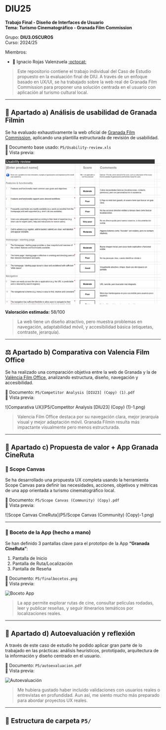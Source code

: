 # DIU25  
**Trabajo Final - Diseño de Interfaces de Usuario**  
**Tema: Turismo Cinematográfico - Granada Film Commission**

Grupo: **DIU3.OSCUROS**  
Curso: 2024/25  

Miembros:
- 👤 Ignacio Rojas Valenzuela [:octocat:](https://github.com/tuusuario)

> Este repositorio contiene el trabajo individual del Caso de Estudio propuesto en la evaluación final de DIU. A través de un enfoque basado en UX/UI, se ha trabajado sobre la web real de Granada Film Commission para proponer una solución centrada en el usuario con aplicación al turismo cultural local.

---

## 🧭 Apartado a) Análisis de usabilidad de Granada Filmin

Se ha evaluado exhaustivamente la web oficial de [Granada Film Commission](https://filmgranada.com/), aplicando una plantilla estructurada de revisión de usabilidad.

📄 Documento base usado: `P5/Usability-review.xls`  
📸 Vista previa:

![Usability Review](P5/Usability-review.png)

**Valoración estimada:** 58/100  
> La web tiene un diseño atractivo, pero muestra problemas en navegación, adaptabilidad móvil, y accesibilidad básica (etiquetas, contraste, jerarquía).

---

## ⚖️ Apartado b) Comparativa con Valencia Film Office

Se ha realizado una comparación objetiva entre la web de Granada y la de [València Film Office](https://valenciafilmoffice.org/), analizando estructura, diseño, navegación y accesibilidad.

📄 Documento: `P5/Competitor Analysis [DIU23] (Copy) (1).pdf`  
📸 Vista previa:

![Comparativa UX](P5/Competitor Analysis [DIU23] (Copy) (1)-1.png)

> Valencia Film Office destaca por su navegación clara, mejor jerarquía visual y mejor adaptación móvil. Granada Filmin resulta más impactante visualmente pero menos estructurada.

---

## 🎯 Apartado c) Propuesta de valor + App Granada CineRuta

### 📌 Scope Canvas

Se ha desarrollado una propuesta UX completa usando la herramienta Scope Canvas para definir las necesidades, acciones, objetivos y métricas de una app orientada a turismo cinematográfico local.

📄 Documento: `P5/Scope Canvas (Community) (Copy).pdf`  
📸 Vista previa:

![Scope Canvas CineRuta](P5/Scope Canvas (Community) (Copy)-1.png)

---

### 📲 Boceto de la App (hecho a mano)

Se han definido 3 pantallas clave para el prototipo de la App **“Granada CineRuta”**:  
1. Pantalla de Inicio  
2. Pantalla de Ruta/Localización  
3. Pantalla de Reseña

📄 Documento: `P5/finalbocetos.png`  
📸 Vista previa:

![Boceto App](P5/finalbocetos.png)

> La app permite explorar rutas de cine, consultar películas rodadas, leer y publicar reseñas, y seguir itinerarios temáticos por localizaciones reales.

---

## 🧠 Apartado d) Autoevaluación y reflexión

A través de este caso de estudio he podido aplicar gran parte de lo trabajado en las prácticas: análisis heurísticos, prototipado, arquitectura de la información y diseño centrado en el usuario.

📄 Documento: `P5/autoevaluacion.pdf`  
📸 Vista previa:

![Autoevaluación](P5/autoevaluacion.png)

> Me hubiera gustado haber incluido validaciones con usuarios reales o entrevistas en profundidad. Aun así, me siento mucho más preparado para abordar proyectos UX reales.

---

## 📂 Estructura de carpeta `P5/`

